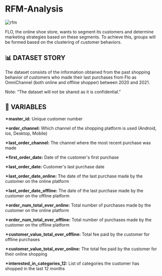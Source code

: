 # RFM-Analysis

![rfm](https://user-images.githubusercontent.com/103461795/224349821-2b0ec891-a1ca-4cf1-968b-018ecf0e8c85.png)

FLO, the online shoe store, wants to segment its customers and determine marketing strategies based on these segments. To achieve this, groups will be formed based on the clustering of customer behaviors.
## 📊 DATASET STORY
The dataset consists of the information obtained from the past shopping behavior of customers who made their last purchases from Flo as OmniChannel (both online and offline shopper) between 2020 and 2021.

Note: "The dataset will not be shared as it is confidential."

## 📌 VARIABLES
✶**master_id:** Unique customer number

✶**order_channel:** Which channel of the shopping platform is used (Android, ios, Desktop, Mobile)

✶**last_order_channel:** The channel where the most recent purchase was made

✶**first_order_date:** Date of the customer's first purchase

✶**last_order_date:** Customer's last purchase date

✶**last_order_date_online:** The date of the last purchase made by the customer on the online platform

✶**last_order_date_offline:** The date of the last purchase made by the customer on the offline platform

✶**order_num_total_ever_online:** Total number of purchases made by the customer on the online platform

✶**order_num_total_ever_offline:** Total number of purchases made by the customer on the offline platform

✶**customer_value_total_ever_offline:** Total fee paid by the customer for offline purchases

✶**customer_value_total_ever_online:** The total fee paid by the customer for their online shopping

✶**interested_in_categories_12:** List of categories the customer has shopped in the last 12 months

